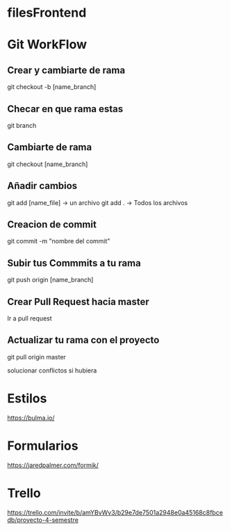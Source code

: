 # filesFrontend

# Git WorkFlow

## Crear y cambiarte de rama

git checkout -b [name_branch]

## Checar en que rama estas 

git branch

## Cambiarte de rama

git checkout [name_branch]

## Añadir cambios

git add [name_file] -> un archivo
git add . -> Todos los archivos

## Creacion de commit 

git commit -m "nombre del commit" 

## Subir tus Commmits a tu rama

git push origin [name_branch]

## Crear Pull Request hacia master

Ir a pull request

## Actualizar tu rama con el proyecto

git pull origin master

solucionar conflictos si hubiera

# Estilos 

https://bulma.io/

# Formularios

https://jaredpalmer.com/formik/

# Trello

https://trello.com/invite/b/amYBvWv3/b29e7de7501a2948e0a45168c8fbcedb/proyecto-4-semestre
